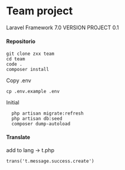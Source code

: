 # Team project

Laravel Framework 7.0
VERSION PROJECT 0.1

#### Repositorio
```shell
git clone zxx team
cd team
code .
composer install
```

Copy .env
```shell
cp .env.example .env
```

Initial
```shell
  php artisan migrate:refresh
  php artisan db:seed
  composer dump-autoload
```


#### Translate
add to lang -> t.php
```shell
trans('t.message.success.create')
```